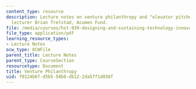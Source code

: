 ```yaml
---
content_type: resource
description: Lecture notes on venture philanthropy and "elevator pitches" with guest
  lecturer Brian Trelstad, Acumen Fund.
file: /media/courses/hst-939-designing-and-sustaining-technology-innovation-for-global-health-practice-spring-2008/f0124b6fd5b558b0db122da57f1d036f_lecture13.pdf
file_type: application/pdf
learning_resource_types:
- Lecture Notes
ocw_type: OCWFile
parent_title: Lecture Notes
parent_type: CourseSection
resourcetype: Document
title: Venture Philanthropy
uid: f0124b6f-d5b5-58b0-db12-2da57f1d036f
---
```

